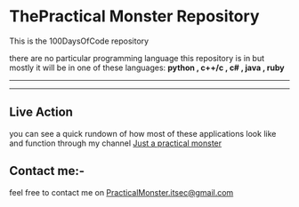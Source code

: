 # ThePractical Monster Repository

This is the 100DaysOfCode repository


there are no particular programming language this repository is in but mostly it will be in one of these languages:
**python , c++/c , c# , java , ruby**


---
___

## Live Action
you can see a quick rundown of how most of these applications look like and function through my channel
[Just a practical monster](https://www.youtube.com/channel/UCKMvyKIo_MuKUORim8xBJkQ "Mychannel")


## Contact me:-
feel free to contact me on
PracticalMonster.itsec@gmail.com
